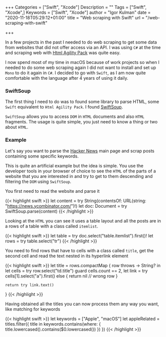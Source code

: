+++
Categories = ["Swift", "Xcode"]
Description = ""
Tags = ["Swift", "Xcode",]
Keywords = ["Swift", "Xcode"]
author = "Igor Kulman"
date = "2020-11-18T05:29:12+01:00"
title = "Web scraping with Swift"
url = "/web-scraping-with-swift"

+++

In a few projects in the past I needed to do web scraping to get some data from websites that did not offer access via an API. I was using `C#` at the time and scraping web with [Html Agility Pack](https://html-agility-pack.net/) was quite easy.

I now spend most of my time in macOS because of work projects so when I needed to do some web scraping again I did not want to install and set up `Mono` to do it again in `C#`. I decided to go with `Swift`, as I am now quite comfortable with the language after 4 years of using it daily.

### SwiftSoup

The first thing I need to do was to found some library to parse HTML, some `Swift` equivalent to `Html Agility Pack`. I found [SwiftSoup](https://github.com/scinfu/SwiftSoup).

`SwiftSoup` allows you to access `DOM` in `HTML` documents and also `HTML` fragments. The usage is quite simple, you just need to know a thing or two about `HTML`.

### Example

Let's say you want to parse the [Hacker News](https://news.ycombinator.com/) main page and scrap posts containing some specific keywords.

This is quite an artificial example but the idea is simple. You use the developer tools in your browser of choice to see the `HTML` of the parts of a website that you are interested in and try to get to them descending and filtering the `DOM` using `SwiftSoup`.

You first need to read the website and parse it

{{< highlight swift >}}
let content = try String(contentsOf: URL(string: "https://news.ycombinator.com/")!)
let doc: Document = try SwiftSoup.parse(content)
{{< /highlight >}}

Looking at the `HTML` you can see it uses a table layout and all the posts are in a rows of a table with a class called `itemlist`. 

<!--more-->

{{< highlight swift >}}
let table = try doc.select("table.itemlist").first()!
let rows = try table.select("tr")
{{< /highlight >}}

You need to find rows that have to cells with a class called `title`, get the second cell and read the text nested in its hyperlink element

{{< highlight swift >}}
let title = rows.compactMap { row throws -> String? in
    let cells = try row.select("td.title")
    guard cells.count == 2, let link = try cells[1].select("a").first() else {
        return nil // wrong row
    }

    return try link.text()
}
{{< /highlight >}}

Having obtained all the titles you can now process them any way you want, like matching for keywords

{{< highlight swift >}}
let keywords = ["Apple", "macOS"]
let appleRelated = titles.filter({ title in
    keywords.contains(where: { title.lowercased().contains($0.lowercased()) })
})
{{< /highlight >}}